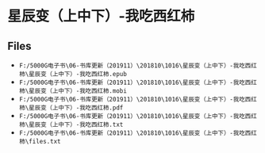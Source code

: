 # 星辰变（上中下）-我吃西红柿

## Files

- `F:/5000G电子书\06-书库更新（201911）\201810\1016\星辰变（上中下）-我吃西红柿\星辰变（上中下）-我吃西红柿.epub`
- `F:/5000G电子书\06-书库更新（201911）\201810\1016\星辰变（上中下）-我吃西红柿\星辰变（上中下）-我吃西红柿.mobi`
- `F:/5000G电子书\06-书库更新（201911）\201810\1016\星辰变（上中下）-我吃西红柿\星辰变（上中下）-我吃西红柿.pdf`
- `F:/5000G电子书\06-书库更新（201911）\201810\1016\星辰变（上中下）-我吃西红柿\星辰变（上中下）-我吃西红柿.txt`
- `F:/5000G电子书\06-书库更新（201911）\201810\1016\星辰变（上中下）-我吃西红柿\files.txt`
